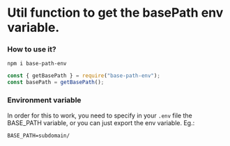 # Util function to get the basePath env variable.

### How to use it?

```shell
npm i base-path-env
```

```js
const { getBasePath } = require("base-path-env");
const basePath = getBasePath();
```

### Environment variable

In order for this to work, you need to specify in your `.env` file the BASE_PATH variable, or you can just export the env variable. Eg.:

```env
BASE_PATH=subdomain/
```
